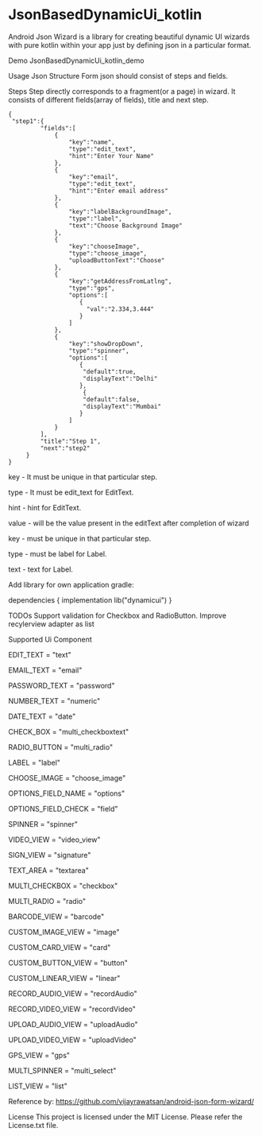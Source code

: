 # JsonBasedDynamicUi_kotlin
Android Json Wizard is a library for creating beautiful dynamic UI wizards with pure kotlin within your app just by defining json in a particular format.

Demo
JsonBasedDynamicUi_kotlin_demo


Usage
Json Structure
Form json should consist of steps and fields.

Steps
Step directly corresponds to a fragment(or a page) in wizard. It consists of different fields(array of fields), title and next step.

    {
     "step1":{
             "fields":[
                 {
                     "key":"name",
                     "type":"edit_text",
                     "hint":"Enter Your Name"
                 },
                 {
                     "key":"email",
                     "type":"edit_text",
                     "hint":"Enter email address"
                 },
                 {
                     "key":"labelBackgroundImage",
                     "type":"label",
                     "text":"Choose Background Image"
                 },
                 {
                     "key":"chooseImage",
                     "type":"choose_image",
                     "uploadButtonText":"Choose"
                 },
                 {
                     "key":"getAddressFromLatlng",
                     "type":"gps",
                     "options":[
                        {
                          "val":"2.334,3.444"
                        }
                     ]
                 },
                 {
                     "key":"showDropDown",
                     "type":"spinner",
                     "options":[
                        {
                         "default":true,
                         "displayText":"Delhi"
                        },
                         {
                         "default":false,
                         "displayText":"Mumbai"
                        }
                     ]
                 }
             ],
             "title":"Step 1",
             "next":"step2"
         }
    }
    
    
key - It must be unique in that particular step.

type - It must be edit_text for EditText.

hint - hint for EditText.

value - will be the value present in the editText after completion of wizard

key - must be unique in that particular step.

type - must be label for Label.

text - text for Label.



Add library for own application
gradle:

dependencies {
    implementation lib("dynamicui")
}


TODOs
Support validation for Checkbox and RadioButton.
Improve recylerview adapter as list

Supported Ui Component

EDIT_TEXT = "text"

EMAIL_TEXT = "email"

PASSWORD_TEXT = "password"

NUMBER_TEXT = "numeric"

DATE_TEXT = "date"

CHECK_BOX = "multi_checkboxtext"

RADIO_BUTTON = "multi_radio"

LABEL = "label"

CHOOSE_IMAGE = "choose_image"

OPTIONS_FIELD_NAME = "options"

OPTIONS_FIELD_CHECK = "field"

SPINNER = "spinner"

VIDEO_VIEW = "video_view"

SIGN_VIEW = "signature"

TEXT_AREA = "textarea"

MULTI_CHECKBOX = "checkbox"

MULTI_RADIO = "radio"

BARCODE_VIEW = "barcode"

CUSTOM_IMAGE_VIEW = "image"

CUSTOM_CARD_VIEW = "card"

CUSTOM_BUTTON_VIEW = "button"

CUSTOM_LINEAR_VIEW = "linear"

RECORD_AUDIO_VIEW = "recordAudio"

RECORD_VIDEO_VIEW = "recordVideo"

UPLOAD_AUDIO_VIEW = "uploadAudio"

UPLOAD_VIDEO_VIEW = "uploadVideo"

GPS_VIEW = "gps"

MULTI_SPINNER = "multi_select"

LIST_VIEW = "list"

Reference by:
https://github.com/vijayrawatsan/android-json-form-wizard/

License
This project is licensed under the MIT License. Please refer the License.txt file.

